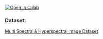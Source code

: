 [![Open In Colab](https://colab.research.google.com/assets/colab-badge.svg)](https://colab.research.google.com/github/p-p-p-p/Spectral-Data-Analysis/blob/main/Spectral_Reflection_of_Visible_Light_on_Leaves.ipynb) <br>

### Dataset:
[Multi Spectral & Hyperspectral Image Dataset](https://figshare.com/articles/dataset/_b_A_multi-spectral_and_hyperspectral_image_dataset_for_evaluating_the_health_status_of_avocado_olive_and_vineyard_b_/26950660?file=49034797)

